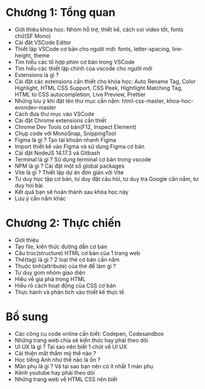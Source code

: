 # Chương 1: Tổng quan

- Giới thiệu khóa học: Nhóm hỗ trợ, thiết kế, cách coi video tốt, fonts chữ(SF Mono)
- Cài đặt VSCode Editor
- Thiết lập VSCode cơ bản cho người mới: fonts, letter-spacing, line-height, theme
- Tìm hiểu các tổ hợp phím cơ bản trong VSCode
- Tìm hiểu các thiết lập chính của vscode cho người mới
- Extensions là gì ?
- Cài đặt các extensions cần thiết cho khóa học: Auto Rename Tag, Color Highlight, HTML CSS Support, CSS Peek, Hightlight Matching Tag, HTML to CSS autocompletion, Live Preview, Prettier
- Những lưu ý khi đặt tên thư mục cần nắm: html-css-master, khoa-hoc-evondev-master
- Cách đưa thư mục vào VSCode
- Cài đặt Chrome extensions cần thiết
- Chrome Dev Tools cơ bản(F12, Inspect Element)
- Chụp code với MonoSnap, SnippingTool
- Figma là gì ? Tạo tài khoản nhanh Figma
- Import thiết kế vào Figma và sử dụng Figma cơ bản
- Cài đặt NodeJS 14.17.3 và Gitbash
- Terminal là gì ? Sử dụng terminal cơ bản trong vscode
- NPM là gì ? Cài đặt một số global packages
- Vite là gì ? Thiết lập dự án đơn giản với Vite
- Tư duy học tập cơ bản, tư duy đặt câu hỏi, tư duy tra Google cần nắm, tư duy hỏi bài
- Kết quả bạn sẽ hoàn thành sau khóa học này
- Lưu ý cần nắm khác

# Chương 2: Thực chiến

- Giới thiệu
- Tạo file, kiến thức đường dẫn cơ bản
- Cấu trúc(structure) HTML cơ bản của 1 trang web
- Thẻ(tag) là gì ? 2 loại thẻ cơ bản cần nắm
- Thuộc tính(attribute) của thẻ để làm gì ?
- Tư duy gom nhóm giao diện
- Hiểu về gia phả trong HTML
- Hiểu rõ cách hoạt động của CSS cơ bản
- Thực hành và phân tích vào thiết kế thực tế

# Bổ sung

- Các công cụ code online cần biết: Codepen, Codesandbox
- Những trang web chia sẻ kiến thức hay phải theo dõi
- UI UX là gì ? Tại sao nên biết 1 chút về UI UX
- Cải thiện mắt thẩm mỹ thế nào ?
- Học tiếng Anh như thế nào là ổn ?
- Màn phụ là gì ? Và tại sao bạn nên có ít nhất 1 màn phụ
- Kênh youtube hay phải theo dõi
- Những trang web về HTML CSS nên biết

